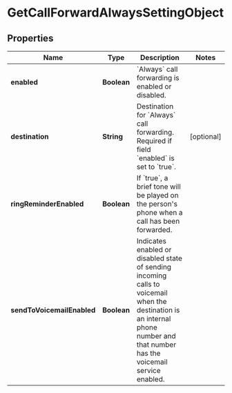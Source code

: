 

# GetCallForwardAlwaysSettingObject


## Properties

| Name | Type | Description | Notes |
|------------ | ------------- | ------------- | -------------|
|**enabled** | **Boolean** | &#x60;Always&#x60; call forwarding is enabled or disabled. |  |
|**destination** | **String** | Destination for &#x60;Always&#x60; call forwarding. Required if field &#x60;enabled&#x60; is set to &#x60;true&#x60;. |  [optional] |
|**ringReminderEnabled** | **Boolean** | If &#x60;true&#x60;, a brief tone will be played on the person&#39;s phone when a call has been forwarded. |  |
|**sendToVoicemailEnabled** | **Boolean** | Indicates enabled or disabled state of sending incoming calls to voicemail when the destination is an internal phone number and that number has the voicemail service enabled. |  |



